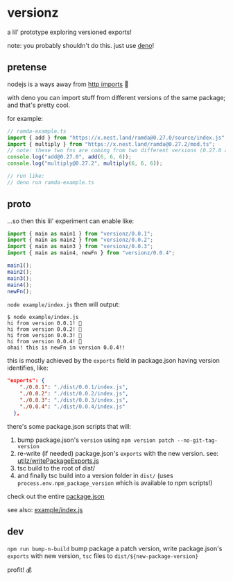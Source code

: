 # versionz

a lil' prototype exploring versioned exports!

note: you probably shouldn't do this. just use [deno](https://deno.land)!

## pretense

nodejs is a ways away from [http imports](https://nodejs.org/api/esm.html#https-and-http-imports) 😬

with deno you can import stuff from different versions of the same package; and that's pretty cool.

for example:

```ts
// ramda-example.ts
import { add } from "https://x.nest.land/ramda@0.27.0/source/index.js";
import { multiply } from "https://x.nest.land/ramda@0.27.2/mod.ts";
// note: these two fns are coming from two different versions (0.27.0 and 0.27.2) of the same package (ramda)
console.log("add@0.27.0", add(6, 6, 6));
console.log("multiply@0.27.2", multiply(6, 6, 6));

// run like:
// deno run ramda-example.ts
```

## proto

...so then this lil' experiment can enable like:

```js
import { main as main1 } from "versionz/0.0.1";
import { main as main2 } from "versionz/0.0.2";
import { main as main3 } from "versionz/0.0.3";
import { main as main4, newFn } from "versionz/0.0.4";

main1();
main2();
main3();
main4();
newFn();
```

`node example/index.js` then will output:

```
$ node example/index.js
hi from version 0.0.1! 👋
hi from version 0.0.2! 👋
hi from version 0.0.3! 👋
hi from version 0.0.4! 👋
ohai! this is newFn in version 0.0.4!!
```

this is mostly achieved by the `exports` field in package.json having version identifies, like:

```json
"exports": {
    "./0.0.1": "./dist/0.0.1/index.js",
    "./0.0.2": "./dist/0.0.2/index.js",
    "./0.0.3": "./dist/0.0.3/index.js",
    "./0.0.4": "./dist/0.0.4/index.js"
  },
```

there's some package.json scripts that will:

1. bump package.json's `version` using `npm version patch --no-git-tag-version`
2. re-write (if needed) package.json's `exports` with the new version. see: [utilz/writePackageExports.js](utilz/writePackageExports.js)
3. tsc build to the root of dist/
4. and finally tsc build into a version folder in `dist/` (uses `process.env.npm_package_version` which is available to npm scripts!)

check out the entire [package.json](package.json)

see also: [example/index.js](example/index.js)

## dev

`npm run bump-n-build` bump package a patch version, write package.json's `exports` with new version, `tsc` files to `dist/${new-package-version}`

profit! 💰
